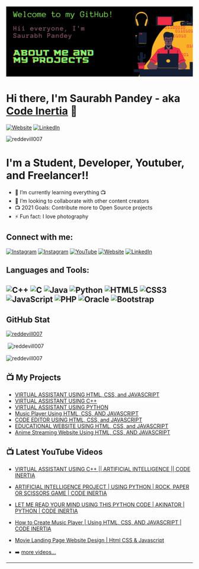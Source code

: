 [![MasterHead](https://github.com/reddevill007/reddevill007/blob/main/banner.png)](https://reddevill007.github.io/my-portfolio/)

# Hi there, I'm Saurabh Pandey - aka [Code Inertia][website] 👋
[![Website](https://img.shields.io/website?label=codeinertia&style=for-the-badge&url=https%3A%2F%2Fcodestackr.com)](https://reddevill007.github.io/my-portfolio/)
[![LinkedIn](https://img.shields.io/badge/linkedin-%230077B5.svg?style=for-the-badge&logo=linkedin&logoColor=white)](https://www.linkedin.com/in/saurabh-pandey-161348200)
<p align="left"> <img src="https://komarev.com/ghpvc/?username=reddevill007&label=Profile%20views&color=0e75b6&style=flat" alt="reddevill007" /> </p>


# I'm a Student, Developer, Youtuber, and Freelancer!!

- 🌱 I’m currently learning everything 📺
- 👯 I’m looking to collaborate with other content creators
- 📺 2021 Goals: Contribute more to Open Source projects
- ⚡ Fun fact: I love photography

## Connect with me:
[![Instagram](https://img.shields.io/badge/Saurabh_Pandey-%23E4405F.svg?style=for-the-badge&logo=Instagram&logoColor=white)](https://www.instagram.com/red._.devill) 
[![Instagram](https://img.shields.io/badge/happy_snappy-%23E4405F.svg?style=for-the-badge&logo=Instagram&logoColor=white)](https://www.instagram.com/happy._.snappy_/) [![YouTube](https://img.shields.io/badge/code_inertia-%23FF0000.svg?style=for-the-badge&logo=YouTube&logoColor=white)](https://www.youtube.com/channel/UCmpXdOaZAIXfAG4kKSdrPDA) [![Website](https://img.shields.io/website?label=codeinertia&style=for-the-badge&url=https%3A%2F%2Fcodestackr.com)](https://reddevill007.github.io/my-portfolio/)
[![LinkedIn](https://img.shields.io/badge/linkedin-%230077B5.svg?style=for-the-badge&logo=linkedin&logoColor=white)](https://www.linkedin.com/in/saurabh-pandey-161348200)



## Languages and Tools:

![C++](https://img.shields.io/badge/c++-%2300599C.svg?style=for-the-badge&logo=c%2B%2B&logoColor=white) ![C](https://img.shields.io/badge/c-%2300599C.svg?style=for-the-badge&logo=c&logoColor=white) ![Java](https://img.shields.io/badge/java-%23ED8B00.svg?style=for-the-badge&logo=java&logoColor=white) ![Python](https://img.shields.io/badge/python-3670A0?style=for-the-badge&logo=python&logoColor=ffdd54) ![HTML5](https://img.shields.io/badge/html5-%23E34F26.svg?style=for-the-badge&logo=html5&logoColor=white) ![CSS3](https://img.shields.io/badge/css3-%231572B6.svg?style=for-the-badge&logo=css3&logoColor=white) ![JavaScript](https://img.shields.io/badge/javascript-%23323330.svg?style=for-the-badge&logo=javascript&logoColor=%23F7DF1E) ![PHP](https://img.shields.io/badge/php-%23777BB4.svg?style=for-the-badge&logo=php&logoColor=white) ![Oracle](https://img.shields.io/badge/Oracle-F80000?style=for-the-badge&logo=oracle&logoColor=white) ![Bootstrap](https://img.shields.io/badge/bootstrap-%23563D7C.svg?style=for-the-badge&logo=bootstrap&logoColor=white)
---
## GitHub Stat
<p align="left"> <a href="https://github.com/ryo-ma/github-profile-trophy"> <img src="https://github-profile-trophy.vercel.app/?username=reddevill007" alt="reddevill007" /> </a> </p>


<p>&nbsp;<img align="center" src="https://github-readme-stats.vercel.app/api?username=reddevill007&show_icons=true&locale=en" alt="reddevill007" /></p>

<p><img align="center" src="https://github-readme-streak-stats.herokuapp.com/?user=reddevill007&" alt="reddevill007" /></p>


## 📺 My Projects

- [VIRTUAL ASSISTANT USING HTML, CSS, and JAVASCRIPT](https://reddevill007.github.io/Javascript-Virtual-Assitant)
- [VIRTUAL ASSISTANT USING C++](https://github.com/reddevill007/INERTIA-A-Virtual-Assistant)
- [VIRTUAL ASSISTANT USING PYTHON](https://youtu.be/_1A9Z8rB4Vc)
- [Music Player Using HTML, CSS, AND JAVASCRIPT](https://reddevill007.github.io/music-player)
- [CODE EDITOR USING HTML, CSS, and JAVASCRIPT](https://reddevill007.github.io/code-editor-html-css-ja/)
- [EDUCATIONAL WEBSITE USING HTML, CSS, and JAVASCRIPT](https://reddevill007.github.io/we-educate)
- [Anime Streaming Website Using HTML, CSS, AND JAVASCRIPT](https://reddevill007.github.io/Anime-Streaming-Website)

## 📺 Latest YouTube Videos

- [VIRTUAL ASSISTANT USING C++ || ARTIFICIAL INTELLIGENCE || CODE INERTIA](https://youtu.be/4Ln_DYiGnVA)
- [ARTIFICIAL INTELLIGENCE PROJECT | USING PYTHON | ROCK, PAPER OR SCISSORS GAME | CODE INERTIA](https://youtu.be/BK8IQUGMrSc)
- [LET ME READ YOUR MIND USING THIS PYTHON CODE | AKINATOR | PYTHON | CODE INERTIA](https://youtu.be/_1A9Z8rB4Vc)
- [How to Create Music Player | Using HTML, CSS, AND JAVASCRIPT | CODE INERTIA](https://youtu.be/2ts4Fx1_0Z8)
- [Movie Landing Page Website Design | Html CSS & Javascript](https://youtu.be/PhW2YGaOOrQ)

- ➡️ [more videos...](https://www.youtube.com/channel/UCmpXdOaZAIXfAG4kKSdrPDA)

---


[website]: https://reddevill007.github.io/my-portfolio/
[twitter]: https://twitter.com/InertiaCode
[youtube]: https://www.youtube.com/channel/UCmpXdOaZAIXfAG4kKSdrPDA
[instagram]: https://www.instagram.com/red._.devill
[linkedin]: https://www.linkedin.com/in/saurabh-pandey-161348200
